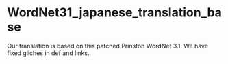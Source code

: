 # WordNet31_japanese_translation_base
Our translation is based on this patched Prinston WordNet 3.1.  We have fixed gliches in def and links. 
